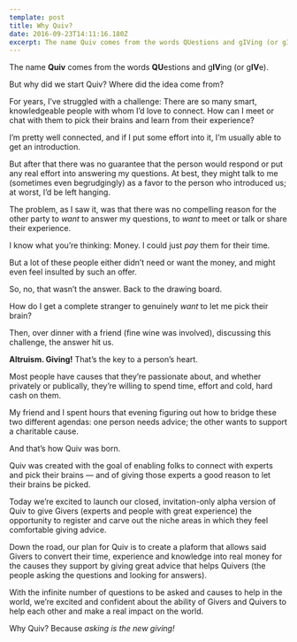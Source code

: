 ```yaml
---
template: post
title: Why Quiv?
date: 2016-09-23T14:11:16.180Z
excerpt: The name Quiv comes from the words QUestions and gIVing (or gIVe).
---
```

The name **Quiv** comes from the words **QU**estions and g**IV**ing (or g**IV**e).

But why did we start Quiv? Where did the idea come from?

For years, I’ve struggled with a challenge: There are so many smart, knowledgeable people with whom I’d love to connect. How can I meet or chat with them to pick their brains and learn from their experience?

I’m pretty well connected, and if I put some effort into it, I’m usually able to get an introduction.

But after that there was no guarantee that the person would respond or put any real effort into answering my questions. At best, they might talk to me (sometimes even begrudgingly) as a favor to the person who introduced us; at worst, I’d be left hanging.

The problem, as I saw it, was that there was no compelling reason for the other party to *want* to answer my questions, to *want* to meet or talk or share their experience.

I know what you’re thinking: Money. I could just *pay* them for their time.

But a lot of these people either didn’t need or want the money, and might even feel insulted by such an offer.

So, no, that wasn’t the answer. Back to the drawing board.

How do I get a complete stranger to genuinely *want* to let me pick their brain?

Then, over dinner with a friend (fine wine was involved), discussing this challenge, the answer hit us.

**Altruism. Giving!** That’s the key to a person’s heart.

Most people have causes that they’re passionate about, and whether privately or publically, they’re willing to spend time, effort and cold, hard cash on them.

My friend and I spent hours that evening figuring out how to bridge these two different agendas: one person needs advice; the other wants to support a charitable cause.

And that’s how Quiv was born.

Quiv was created with the goal of enabling folks to connect with experts and pick their brains — and of giving those experts a good reason to let their brains be picked.

Today we’re excited to launch our closed, invitation-only alpha version of Quiv to give Givers (experts and people with great experience) the opportunity to register and carve out the niche areas in which they feel comfortable giving advice.

Down the road, our plan for Quiv is to create a plaform that allows said Givers to convert their time, experience and knowledge into real money for the causes they support by giving great advice that helps Quivers (the people asking the questions and looking for answers).

With the infinite number of questions to be asked and causes to help in the world, we’re excited and confident about the ability of Givers and Quivers to help each other and make a real impact on the world.

Why Quiv? Because *asking is the new giving!*

